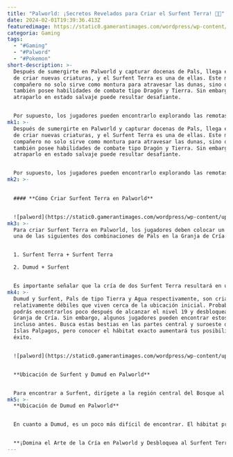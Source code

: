 ```yaml
---
title: "Palworld: ¡Secretos Revelados para Criar el Surfent Terra! 🌊✨"
date: 2024-02-01T19:39:36.413Z
featuredimage: https://static0.gamerantimages.com/wordpress/wp-content/uploads/2024/01/palworld-breed-surfent-terra.jpg?q=50&fit=contain&w=1140&h=&dpr=1.5
categoria: Gaming
tags:
  - "#Gaming"
  - "#Palword"
  - "#Pokemon"
short-description: >-
  Después de sumergirte en Palworld y capturar docenas de Pals, llega el momento
  de criar nuevas criaturas, y el Surfent Terra es una de ellas. Este majestuoso
  compañero no solo sirve como montura para atravesar las dunas, sino que
  también posee habilidades de combate tipo Dragón y Tierra. Sin embargo,
  atraparlo en estado salvaje puede resultar desafiante.


  Por supuesto, los jugadores pueden encontrarlo explorando las remotas regiones del noreste de las Islas Palpagos. No
mk1: >-
  Después de sumergirte en Palworld y capturar docenas de Pals, llega el momento
  de criar nuevas criaturas, y el Surfent Terra es una de ellas. Este majestuoso
  compañero no solo sirve como montura para atravesar las dunas, sino que
  también posee habilidades de combate tipo Dragón y Tierra. Sin embargo,
  atraparlo en estado salvaje puede resultar desafiante.


  Por supuesto, los jugadores pueden encontrarlo explorando las remotas regiones del noreste de las Islas Palpagos. No obstante, estos lugares de alto nivel son peligrosos y requerirán una preparación cuidadosa para la travesía. Por otro lado, puedes criar Surfent Terra pronto después de construir la Granja de Cría, pero necesitarás encontrar padres adecuados.
mk2: >-
  

  #### **Cómo Criar Surfent Terra en Palworld**


  ![palword](https://static0.gamerantimages.com/wordpress/wp-content/uploads/2024/01/palworld-breed-surfent-terra-2.jpg?q=50&fit=crop&w=1500&dpr=1.5 "palword")
mk3: >-
  Para criar Surfent Terra en Palworld, los jugadores deben colocar un Pastel y
  una de las siguientes dos combinaciones de Pals en la Granja de Cría:


  1. Surfent Terra + Surfent Terra

  2. Dumud + Surfent


  Es importante señalar que la cría de dos Surfent Terra resultará en un bebé de la misma especie. Sin embargo, esta opción es adecuada solo para aquellos que han logrado atrapar o incubar varias criaturas de esta especie. Por lo tanto, los jugadores que deseen obtener su primer Surfent Terra lo antes posible preferirán recurrir a la segunda combinación.
mk4: >-
  Dumud y Surfent, Pals de tipo Tierra y Agua respectivamente, son criaturas
  relativamente débiles que viven cerca de la ubicación inicial. Probablemente
  podrás encontrarlos poco después de alcanzar el nivel 19 y desbloquear la
  Granja de Cría. Sin embargo, algunos jugadores pueden encontrar estos Pals
  incluso antes. Busca estas bestias en las partes central y suroeste de las
  Islas Palpagos, pero conocer el hábitat exacto aumentará tus posibilidades de
  éxito.


  ![palword](https://static0.gamerantimages.com/wordpress/wp-content/uploads/2024/01/palworld-breed-surfent-terra-3.jpg?q=50&fit=crop&w=1500&dpr=1.5 "palword")


  **Ubicación de Surfent y Dumud en Palworld**


  Para encontrar a Surfent, dirígete a la región central del Bosque al norte de la ubicación inicial. Surfent vive en numerosos cuerpos de agua, pero sus hábitats principales son el gran lago entre los puntos de viaje rápido Investigator's Fork y Sealed Realm of the Thunder Dragon, y la bahía al oeste del punto de viaje rápido Sealed Realm of the Swordmaster. Explora estas ubicaciones y utiliza Pals de tipo Eléctrico para reducir rápidamente la salud del acuático Surfent y atraparlo.
mk5: >-
  **Ubicación de Dumud en Palworld**


  En cuanto a Dumud, es un poco más difícil de encontrar. El hábitat principal de esta criatura se encuentra en la parte sur de la región Volcánica. Llegar a esta ubicación puede ser desafiante para principiantes debido al alto nivel de los Pals locales y la necesidad de llevar ropa resistente al calor. Sin embargo, la buena noticia es que también puedes encontrar muchos Pals de esta especie en la parte norte del Bioma del Bosque. Específicamente, puedes atrapar a Dumud en una pequeña área de Sabana, también conocida como el escondite de Alpha Anubis. Utiliza Pals de tipo Hierba y podrás derrotar y capturar a Dumud rápidamente.


  **¡Domina el Arte de la Cría en Palworld y Desbloquea al Surfent Terra Ahora! 🌐🦕**
---
```

